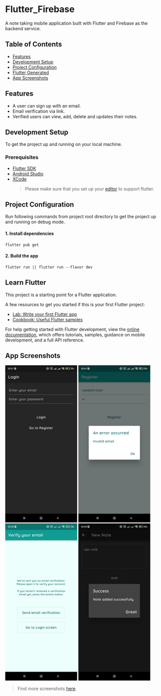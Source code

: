 # Flutter_Firebase

A note taking mobile application built with Flutter and Firebase as the backend service.

## Table of Contents

- [Features](#features)
- [Development Setup](#development-setup)
- [Project Configuration](#project-configuration)
- [Flutter Generated](#learn-flutter)
- [App Screenshots](#app-screenshots)

## Features

- A user can sign up with an email.
- Email verification via link.
- Verified users can view, add, delete and updates their notes.

## Development Setup

To get the project up and running on your local machine.

### Prerequisites

- [Flutter SDK](https://docs.flutter.dev/get-started/install/linux)
- [Android Studio](https://developer.android.com/studio)
- [XCode](https://developer.apple.com/xcode/)
  > Please make sure that you set up your [editor](https://docs.flutter.dev/get-started/editor) to support flutter.

## Project Configuration

Run following commands from project root directory to get the project up and running on debug mode.

#### 1. Install dependencies

```
flutter pub get
```

#### 2. Build the app

```
flutter run || flutter run --flavor dev
```

## Learn Flutter

This project is a starting point for a Flutter application.

A few resources to get you started if this is your first Flutter project:

- [Lab: Write your first Flutter app](https://docs.flutter.dev/get-started/codelab)
- [Cookbook: Useful Flutter samples](https://docs.flutter.dev/cookbook)

For help getting started with Flutter development, view the
[online documentation](https://docs.flutter.dev/), which offers tutorials,
samples, guidance on mobile development, and a full API reference.

## App Screenshots

<img src="assets/screenshots/login_dark.jpg" width="230" height="500" />
<img src="assets/screenshots/register_error_light.jpg" width="230" height="500" />
<img src="assets/screenshots/verify_email_light.jpg" width="230" height="500" />
<img src="assets/screenshots/new_note_success_dark.jpg" width="230" height="500" />  

> Find more screenshots [here](./assets/screenshots/).
